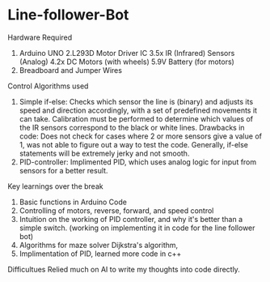 # Line-follower-Bot

Hardware Required
1. Arduino UNO
2.L293D Motor Driver IC
3.5x IR (Infrared) Sensors (Analog)
4.2x DC Motors (with wheels)
5.9V Battery (for motors)
6. Breadboard and Jumper Wires

Control Algorithms used 
1. Simple if-else: 
  Checks which sensor the line is (binary) and adjusts its speed and direction accordingly, with a set of predefined movements it can          take. Calibration must be performed to determine which values of the IR sensors correspond to the black or white lines. 
  Drawbacks in code: Does not check for cases where 2 or more sensors give a value of 1, was not able to figure out a way to test the code.
  Generally, if-else statements will be extremely jerky and not smooth.
2. PID-controller:
  Implimented PID, which uses analog logic for input from sensors for a better result.

Key learnings over the break
1. Basic functions in Arduino Code
2. Controlling of motors, reverse, forward, and speed control
3. Intuition on the working of PID controller, and why it's better than a simple switch. (working on implementing it in code for the line follower bot)
4. Algorithms for maze solver
 Dijkstra's algorithm,
5. Implimentation of PID, learned more code in c++

Difficultues
Relied much on AI to write my thoughts into code directly. 

  
